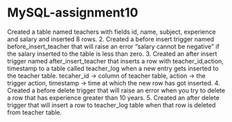 # MySQL-assignment10
Created a table named teachers with fields id, name, subject, experience and salary and inserted 8 rows. 2. Created a before insert trigger named before_insert_teacher that will raise an error “salary cannot be negative” if the salary inserted to the table is less than zero. 3. Created an after insert trigger named after_insert_teacher that inserts a row with teacher_id,action, timestamp to a table called teacher_log when a new entry gets inserted to the teacher table. tecaher_id -> column of teacher table, action -> the trigger action, timestamp -> time at which the new row has got inserted. 4. Created a before delete trigger that will raise an error when you try to delete a row that has experience greater than 10 years. 5. Created an after delete trigger that will insert a row to teacher_log table when that row is deleted from teacher table.
